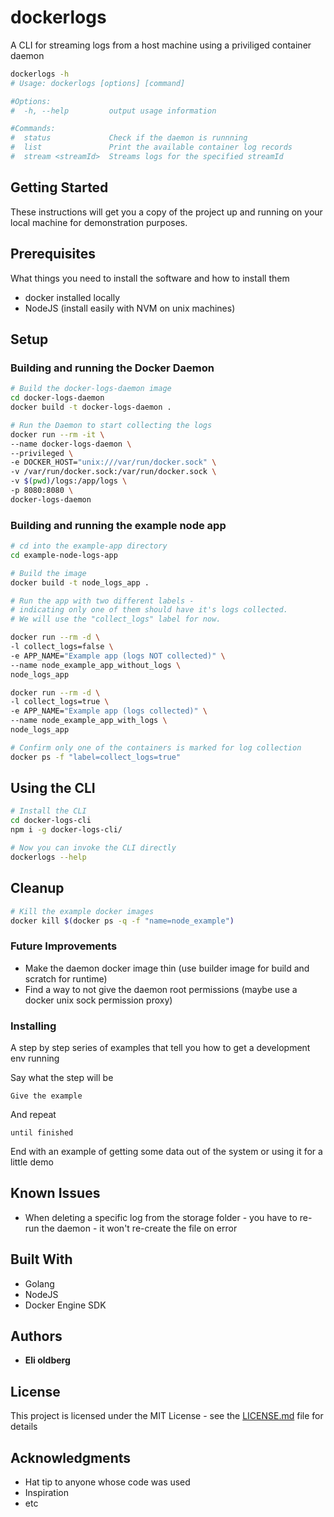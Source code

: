 # dockerlogs

A CLI for streaming logs from a host machine using a priviliged container daemon


```bash
dockerlogs -h
# Usage: dockerlogs [options] [command]

#Options:
#  -h, --help         output usage information

#Commands:
#  status             Check if the daemon is runnning
#  list               Print the available container log records
#  stream <streamId>  Streams logs for the specified streamId
```

## Getting Started
These instructions will get you a copy of the project up and running on your local machine for demonstration purposes.

## Prerequisites

What things you need to install the software and how to install them

* docker installed locally
* NodeJS (install easily with NVM on unix machines)

## Setup

### Building and running the Docker Daemon

```bash
# Build the docker-logs-daemon image
cd docker-logs-daemon
docker build -t docker-logs-daemon .

# Run the Daemon to start collecting the logs
docker run --rm -it \
--name docker-logs-daemon \
--privileged \
-e DOCKER_HOST="unix:///var/run/docker.sock" \
-v /var/run/docker.sock:/var/run/docker.sock \
-v $(pwd)/logs:/app/logs \
-p 8080:8080 \
docker-logs-daemon
```

### Building and running the example node app


```bash
# cd into the example-app directory
cd example-node-logs-app

# Build the image
docker build -t node_logs_app .

# Run the app with two different labels -
# indicating only one of them should have it's logs collected.
# We will use the "collect_logs" label for now.

docker run --rm -d \
-l collect_logs=false \
-e APP_NAME="Example app (logs NOT collected)" \
--name node_example_app_without_logs \
node_logs_app

docker run --rm -d \
-l collect_logs=true \
-e APP_NAME="Example app (logs collected)" \
--name node_example_app_with_logs \
node_logs_app

# Confirm only one of the containers is marked for log collection
docker ps -f "label=collect_logs=true"
```

## Using the CLI

```bash
# Install the CLI
cd docker-logs-cli
npm i -g docker-logs-cli/

# Now you can invoke the CLI directly
dockerlogs --help
```

## Cleanup


```bash
# Kill the example docker images
docker kill $(docker ps -q -f "name=node_example")
```

### Future Improvements

* Make the daemon docker image thin (use builder image for build and scratch for runtime)
* Find a way to not give the daemon root permissions (maybe use a docker unix sock permission proxy)

### Installing

A step by step series of examples that tell you how to get a development env running

Say what the step will be

```
Give the example
```

And repeat

```
until finished
```

End with an example of getting some data out of the system or using it for a little demo

## Known Issues

* When deleting a specific log from the storage folder - you have to re-run the daemon - it won't re-create the file on error



## Built With

* Golang
* NodeJS
* Docker Engine SDK

## Authors

* **Eli oldberg**

## License

This project is licensed under the MIT License - see the [LICENSE.md](LICENSE.md) file for details

## Acknowledgments

* Hat tip to anyone whose code was used
* Inspiration
* etc
